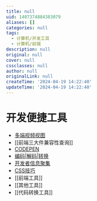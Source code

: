 ```yaml
---
title: null
uid: 1407374884383079
aliases: []
categories: null
tags:
  - 计算机/开发工具
  - 计算机/前端
description: null
original: null
cover: null
cssclasses: null
author: null
originalLink: null
createTime: '2024-04-19 14:22:40'
updateTime: '2024-04-19 14:22:40'
---
```


# 开发便捷工具

 - [多端视频视图](https://responsively.app/)
 - [[前端三大件兼容性查询]]
 - [CODEPEN](https://codepen.io/)
 - [编码|解码|转换](https://smalldev.tools/)
 - [开发者信息聚集](https://daily.dev/)
 - [CSS技巧](https://css-tricks.com/)
 - [[前端工具]]
 - [[其他工具]]
 - [[代码转换工具]]
